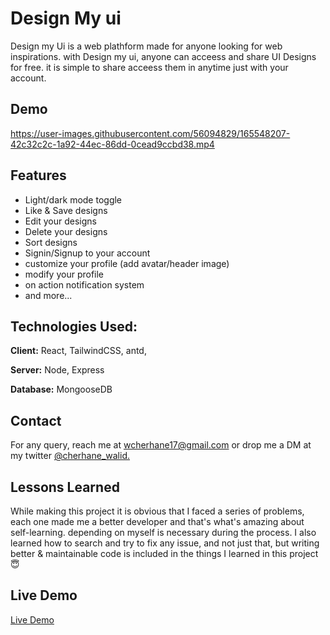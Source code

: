 
# Design My ui

Design my Ui is a web plathform made for anyone looking for web inspirations. with Design my ui, anyone can acceess and share UI Designs for free. 
it is simple to share acceess them in anytime just with your account.


## Demo


https://user-images.githubusercontent.com/56094829/165548207-42c32c2c-1a92-44ec-86dd-0cead9ccbd38.mp4





## Features

- Light/dark mode toggle
- Like & Save designs
- Edit your designs
- Delete your designs
- Sort designs 
- Signin/Signup to your account
- customize your profile (add avatar/header image)
- modify your profile
- on action notification system
- and more...

## Technologies Used:

**Client:** React, TailwindCSS, antd,

**Server:** Node, Express

**Database:** MongooseDB
## Contact

For any query, reach me at wcherhane17@gmail.com or drop me a DM at my twitter
[@cherhane_walid.](https://twitter.com/cherhane_walid)
 


## Lessons Learned

While making this project it is obvious that I faced a series of problems, each one made me a better developer and that's what's amazing about self-learning. depending on myself is necessary during the process. I also learned how to search and try to fix any issue, and not just that, but writing better & maintainable code is included in the things I learned in this project 😇
## Live Demo

[Live Demo](https://design-my-ui.vercel.app)


